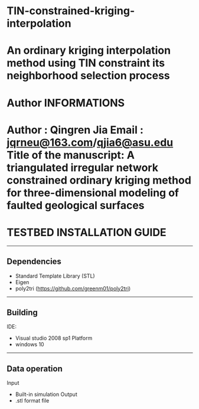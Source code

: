 # TIN-constrained-kriging-interpolation
An ordinary kriging interpolation method using TIN constraint its neighborhood selection process
===========================
Author INFORMATIONS
===========================
Author :  Qingren Jia
Email   :   jqrneu@163.com/qjia6@asu.edu
Title of the manuscript: A triangulated irregular network constrained ordinary kriging method for three-dimensional modeling of faulted geological surfaces
===========================
TESTBED INSTALLATION GUIDE
===========================
----------------
Dependencies
----------------
- Standard Template Library (STL)
- Eigen
- poly2tri (https://github.com/greenm01/poly2tri)
----------
Building
----------
IDE:
- Visual studio 2008 sp1
Platform
- windows 10
------------------
Data operation
------------------
Input
- Built-in simulation
Output
- .stl format file
